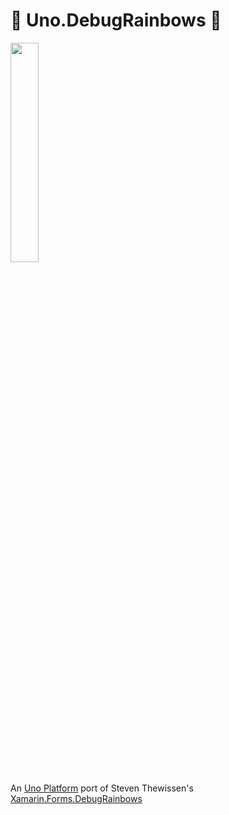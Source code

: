 # 🌈 Uno.DebugRainbows 🌈

<img src="assets/debugrainbows.gif"  width="30%" height="30%">

An [Uno Platform](https://github.com/unoplatform/uno) port of Steven Thewissen's [Xamarin.Forms.DebugRainbows](https://github.com/sthewissen/Xamarin.Forms.DebugRainbows)

